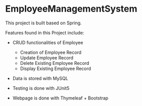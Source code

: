# EmployeeManagementSystem
This project is built based on Spring.

Features found in this Project include:
- CRUD functionalities of Employee
  - Creation of Employee Record
  - Update Employee Record
  - Delete Existing Employee Record
  - Display Existing Employee Record

- Data is stored with MySQL
- Testing is done with JUnit5
- Webpage is done with Thymeleaf + Bootstrap